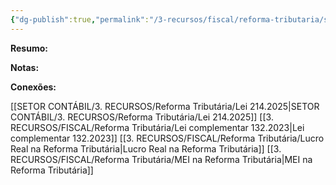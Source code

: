 ```yaml
---
{"dg-publish":true,"permalink":"/3-recursos/fiscal/reforma-tributaria/simples-nacional-na-reforma-tributaria/","dgPassFrontmatter":true,"created":"2025-08-19T21:25:38.167-03:00","updated":"2025-08-26T15:05:52.246-03:00"}
---
```


**Resumo:**



**Notas:**






**Conexões:**

[[SETOR CONTÁBIL/3. RECURSOS/Reforma Tributária/Lei 214.2025\|SETOR CONTÁBIL/3. RECURSOS/Reforma Tributária/Lei 214.2025]]
[[3. RECURSOS/FISCAL/Reforma Tributária/Lei complementar 132.2023\|Lei complementar 132.2023]]
[[3. RECURSOS/FISCAL/Reforma Tributária/Lucro Real na Reforma Tributária\|Lucro Real na Reforma Tributária]]
[[3. RECURSOS/FISCAL/Reforma Tributária/MEI na Reforma Tributária\|MEI na Reforma Tributária]]